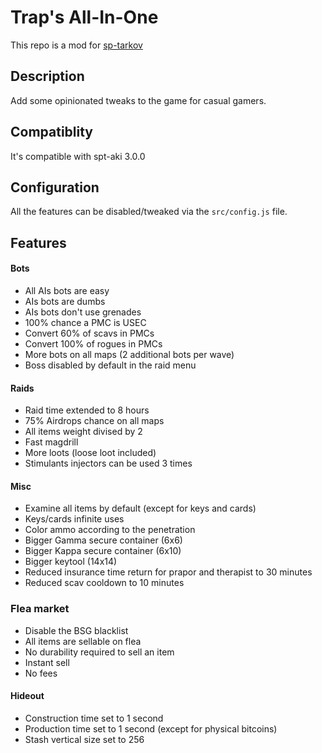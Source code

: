 # Trap's All-In-One

This repo is a mod for [sp-tarkov](https://sp-tarkov.com/)

## Description
Add some opinionated tweaks to the game for casual gamers.

## Compatiblity
It's compatible with spt-aki 3.0.0

## Configuration
All the features can be disabled/tweaked via the  `src/config.js` file.

## Features
#### Bots
- All AIs bots are easy
- AIs bots are dumbs
- AIs bots don't use grenades
- 100% chance a PMC is USEC
- Convert 60% of scavs in PMCs
- Convert 100% of rogues in PMCs
- More bots on all maps (2 additional bots per wave)
- Boss disabled by default in the raid menu

#### Raids
- Raid time extended to 8 hours
- 75% Airdrops chance on all maps 
- All items weight divised by 2
- Fast magdrill
- More loots (loose loot included)
- Stimulants injectors can be used 3 times

#### Misc
- Examine all items by default (except for keys and cards)
- Keys/cards infinite uses
- Color ammo according to the penetration
- Bigger Gamma secure container (6x6)
- Bigger Kappa secure container (6x10)
- Bigger keytool (14x14)
- Reduced insurance time return for prapor and therapist to 30 minutes
- Reduced scav cooldown to 10 minutes

### Flea market
- Disable the BSG blacklist
- All items are sellable on flea
- No durability required to sell an item
- Instant sell
- No fees

#### Hideout
- Construction time set to 1 second
- Production time set to 1 second (except for physical bitcoins)
- Stash vertical size set to 256
